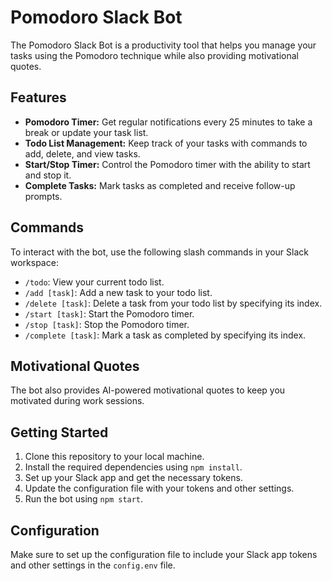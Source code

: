 # Pomodoro Slack Bot

The Pomodoro Slack Bot is a productivity tool that helps you manage your tasks using the Pomodoro technique while also providing motivational quotes.

## Features

- **Pomodoro Timer:** Get regular notifications every 25 minutes to take a break or update your task list.
- **Todo List Management:** Keep track of your tasks with commands to add, delete, and view tasks.
- **Start/Stop Timer:** Control the Pomodoro timer with the ability to start and stop it.
- **Complete Tasks:** Mark tasks as completed and receive follow-up prompts.

## Commands

To interact with the bot, use the following slash commands in your Slack workspace:

- `/todo`: View your current todo list.
- `/add [task]`: Add a new task to your todo list.
- `/delete [task]`: Delete a task from your todo list by specifying its index.
- `/start [task]`: Start the Pomodoro timer.
- `/stop [task]`: Stop the Pomodoro timer.
- `/complete [task]`: Mark a task as completed by specifying its index.

## Motivational Quotes

The bot also provides AI-powered motivational quotes to keep you motivated during work sessions.

## Getting Started

1. Clone this repository to your local machine.
2. Install the required dependencies using `npm install`.
3. Set up your Slack app and get the necessary tokens.
4. Update the configuration file with your tokens and other settings.
5. Run the bot using `npm start`.

## Configuration

Make sure to set up the configuration file to include your Slack app tokens and other settings in the `config.env` file.
